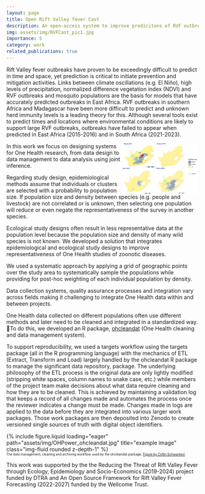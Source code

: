 ```yaml
---
layout: page
title: Open Rift Valley fever Cast
description: An open-access system to improve predicitons of RVF outbreaks.
img: assets/img/RVFCast_pic1.jpg
importance: 5
category: work
related_publications: true
---
```


<style>
div.caption {
  font-size: 0.6em;
}
</style>


Rift Valley fever outbreaks have proven to be exceedingly difficult to predict in time and space, yet prediction is critical to initiate prevention and mitigation activities. Links between climate oscillations (e.g. El Niño), high levels of precipitation, normalized difference vegetation index (NDVI) and RVF outbreaks and mosquito populations are the basis for models that have accurately predicted outbreaks in East Africa. RVF outbreaks in southern Africa and Madagascar have been more difficult to predict and unknown herd immunity levels is a leading theory for this. Although several tools exist to predict times and locations where environmental conditions are likely to support large RVF outbreaks, outbreaks have failed to appear when predicted in East Africa (2015-2016) and in South Africa (2021-2023).

<img src="/assets/img/RVFCast_pic2.jpg" align="right" width="200px"/>

In this work we focus on designing systems for One Health research, from data design to data management to data analysis using joint inference. 



Regarding study design, epidemiological methods assume that individuals or clusters are selected with a probability to population size. If population size and density between species (e.g. people and livestock) are not correlated or is unknown, then selecting one population will reduce or even negate the representativeness of the survey in another species.

Ecological study designs often result in less representative data at the population level because the population size and density of many wild species is not known. We developed a solution that integrates epidemiological and ecological study designs to improve representativeness of One Health studies of zoonotic diseases. 

We used a systematic approach by applying a grid of geographic points over the study area to systematically sample the populations while providing for post-hoc weighting of each individual population by density.

Data collection systems, quality assurance processes and integration vary across fields making it challenging to integrate One Health data within and between projects. 

One Health data collected on different populations often use different methods and later need to be cleaned and integrated in a standardized way. To do this, we developed an R package, [ohcleandat](https://ecohealthalliance.github.io/ohcleandat) (One Health cleaning and data management system). 

To support reproducibility, we used a targets workflow using the targets package (all in the R programming language) with the mechanics of ETL (Extract, Transform and Load) largely handled by the ohcleandat R package to manage the significant data repository, package. The underlying philosophy of the ETL process is the original data are only lightly modified (stripping white spaces, column names to snake case, etc.) while members of the project team make decisions about what data require cleaning and how they are to be cleaned. This is achieved by maintaining a validation log that keeps a record of all changes made and automates the process once the reviewer indicates a change must be made. Changes made in logs are applied to the data before they are integrated into various larger work packages. Those work packages are then deposited into Zenodo to create versioned single sources of truth with digital object identifiers.


<div class="row">
    <div class="col-sm mt-3 mt-md-0">
        {% include figure.liquid loading="eager" path="assets/img/OHPower_ohcleandat.jpg" title="example image" class="img-fluid rounded z-depth-1" %}
    </div>
</div>
<div class="caption">
    The data management, cleaning and archiving workflow used by the ohcleandat package. 
    <a href="[https://ropensci.org/blog/2024/09/17/deposits-in-the-wild/]">Figure by Collin Schwantes!</a>.
</div>

This work was supported by the the Reducing the Threat of Rift Valley Fever through Ecology, Epidemiology and Socio-Economics (2019-2024) project funded by DTRA and An Open Source Framework for Rift Valley Fever Forecasting (2022-2027) funded by the Wellcome Trust.
